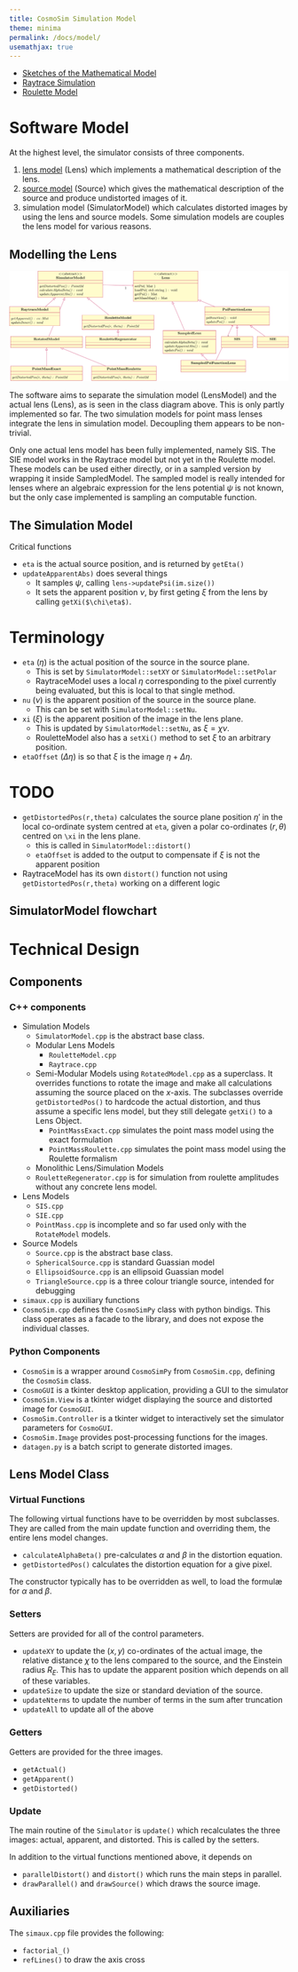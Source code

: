 ```yaml
---
title: CosmoSim Simulation Model
theme: minima
permalink: /docs/model/
usemathjax: true
---
```


+ [Sketches of the Mathematical Model](Model)
+ [Raytrace Simulation](Raytrace) 
+ [Roulette Model](Roulette)


# Software Model

At the highest level, the simulator consists of three components.
1.  [lens model](Lens) (Lens) which implements a mathematical description
    of the lens.
2.  [source model](Source) (Source) which gives the mathematical description
    of the source and produce undistorted images of it.
3.  simulation model (SimulatorModel) which calculates distorted images
    by using the lens and source models.
    Some simulation models are couples the lens model for various reasons. 

## Modelling the Lens 

![Class diagram](lensmodel.svg)

The software aims to separate the simulation model (LensModel)
and the actual lens (Lens), as is seen in the class diagram above.
This is only partly implemented so far.
The two simulation models for point mass lenses integrate the lens 
in simulation model.
Decoupling them appears to be non-trivial.

Only one actual lens model has been fully implemented, namely SIS.
The SIE model works in the Raytrace model but not yet in the Roulette
model.
These models can be used either directly, or in a sampled version
by wrapping it inside SampledModel.  The sampled model is really
intended for lenses where an algebraic expression for the lens
potential $\psi$ is not known, but the only case implemented is
sampling an computable function.

## The Simulation Model

Critical functions
+ `eta` is the actual source position, and is returned by `getEta()`
+ `updateApparentAbs)` does several things
    + It samples $\psi$, calling `lens->updatePsi(im.size())`
    + It sets the apparent position $\nu$, by first geting $\xi$
      from the lens by calling `getXi($\chi\eta$)`.


# Terminology

+ `eta` ($\eta$) is the actual position of the source in the source plane.
    + This is set by `SimulatorModel::setXY` or `SimulatorModel::setPolar`
    + RaytraceModel uses a local $\eta$ corresponding to the pixel currently
      being evaluated, but this is local to that single method.
+ `nu` ($\nu$) is the apparent position of the source in the source plane.
    + This can be set with `SimulatorModel::setNu`.
+ `xi` ($\xi$) is the apparent position of the image in the lens plane.
    + This is updated by `SimulatorModel::setNu`, as $\xi=\chi\nu$.
    + RouletteModel also has a `setXi()` method to set $\xi$ to an arbitrary
      position.
+ `etaOffset` ($\Delta\eta$) is so that $\xi$ is the image
  $\eta+\Delta\eta$.



# TODO

+ `getDistortedPos(r,theta)` calculates the source plane position $\eta'$
  in the local co-ordinate system centred at `eta`, given a polar
  co-ordinates $(r,\theta)$ centred on `\xi` in the lens plane.
    + this is called in `SimulatorModel::distort()`
    + `etaOffset` is added to the output to compensate if $\xi$ is not
      the apparent position
+ RaytraceModel has its own `distort()` function not using
  `getDistortedPos(r,theta)` working on a different logic

##  SimulatorModel flowchart

# Technical Design

## Components

### C++ components

+ Simulation Models
    + `SimulatorModel.cpp` is the abstract base class.
    + Modular Lens Models
        + `RouletteModel.cpp`
        + `Raytrace.cpp`
    + Semi-Modular Models using `RotatedModel.cpp` as a superclass.
      It overrides functions to rotate the image and make all calculations
      assuming the source placed on the $x$-axis.
      The subclasses override `getDistortedPos()` to hardcode the actual
      distortion, and thus assume a specific lens model, but they still
      delegate `getXi()` to a Lens Object.
        + `PointMassExact.cpp` simulates the point mass model
          using the exact formulation
        + `PointMassRoulette.cpp` simulates the point mass model using
          the Roulette formalism
    + Monolithic Lens/Simulation Models
	+ `RouletteRegenerator.cpp` is for simulation from roulette amplitudes
	   without any concrete lens model.
+ Lens Models
    + `SIS.cpp` 
    + `SIE.cpp`  
    + `PointMass.cpp` is incomplete and so far used only with the `RotateModel` models. 
+ Source Models
    + `Source.cpp` is the abstract base class.
    + `SphericalSource.cpp` is standard Guassian model
    + `EllipsoidSource.cpp` is an ellipsoid Guassian model
    + `TriangleSource.cpp` is a three colour triangle source,
       intended for debugging
+ `simaux.cpp` is auxiliary functions
+ `CosmoSim.cpp` defines the `CosmoSimPy` class with python bindigs.
  This class operates as a facade to the library, and does not 
  expose the individual classes.

### Python Components

+ `CosmoSim` is a wrapper around `CosmoSimPy` from `CosmoSim.cpp`,
  defining the `CosmoSim` class.
+ `CosmoGUI` is a tkinter desktop application, providing a GUI to the
  simulator
+ `CosmoSim.View` is a tkinter widget displaying the source and 
  distorted image for `CosmoGUI`.
+ `CosmoSim.Controller` is a tkinter widget to interactively set
  the simulator parameters for `CosmoGUI`.
+ `CosmoSim.Image` provides post-processing functions for the images.
+ `datagen.py` is a batch script to generate distorted images.


## Lens Model Class

### Virtual Functions

The following virtual functions have to be overridden by most subclasses.
They are called from the main update function and overriding them, the entire
lens model changes.

+ `calculateAlphaBeta()`
  pre-calculates $\alpha$ and $\beta$ in the distortion equation.
+ `getDistortedPos()`
  calculates the distortion equation for a give pixel.

The constructor typically has to be overridden as well, to load the formulæ for
$\alpha$ and $\beta$.

### Setters 

Setters are provided for all of the control parameters.

+ `updateXY` to update the $(x,y)$ co-ordinates of the actual image, the
  relative distance $\chi$ to the lens compared to the source, and the
  Einstein radius $R_E$.
  This has to update the apparent position which depends on all of these
  variables.
+ `updateSize` to update the size or standard deviation of the source.
+ `updateNterms` to update the number of terms in the sum after truncation
+ `updateAll` to update all of the above

### Getters

Getters are provided for the three images.

+ `getActual()`
+ `getApparent()`
+ `getDistorted()`

### Update

The main routine of the `Simulator` is `update()` which recalculates the 
three images: actual, apparent, and distorted.  This is called by the setters.

In addition to the virtual functions mentioned above, it depends on

+ `parallelDistort()` and `distort()` which runs the main steps in parallel.
+ `drawParallel()` and `drawSource()` which draws the source image.

## Auxiliaries 

The `simaux.cpp` file provides the following:

+ `factorial_()`
+ `refLines()` to draw the axis cross

